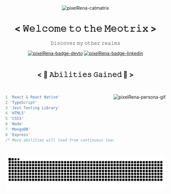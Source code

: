 <div align="center">
  <img alt="pixelRena-catmatrix" src="https://media.giphy.com/media/wwg1suUiTbCY8H8vIA/giphy-downsized-large.gif" width="200"/>
  <h1>< 𝚆𝚎𝚕𝚌𝚘𝚖𝚎 𝚝𝚘 𝚝𝚑𝚎 𝙼𝚎𝚘𝚝𝚛𝚒𝚡 ></h1>
  <p> 𝙳𝚒𝚜𝚌𝚘𝚟𝚎𝚛 𝚖𝚢 𝚘𝚝𝚑𝚎𝚛 𝚛𝚎𝚊𝚕𝚖𝚜 </p>
  <div>
    <a href="https://dev.to/pixelrena" target="_blank"><img alt="pixelRena-badge-devto" src="https://img.shields.io/badge/dev.to-0A0A0A?style=for-the-badge&logo=dev.to&logoColor=green"/></a>
    <a href="https://www.linkedin.com/in/sdean00/"><img alt="pixelRena-badge-linkedin" src="https://img.shields.io/badge/linkedin-%230077B5.svg?style=for-the-badge&logo=linkedin&logoColor=green"/></a>
  </div>
  <br/>
  <h2>< 🔋 𝙰𝚋𝚒𝚕𝚒𝚝𝚒𝚎𝚜 𝙶𝚊𝚒𝚗𝚎𝚍 🔋 ></h2>
  <br/>
</div>
<div>
  <img align="right" height="190em" alt="pixelRena-persona-gif" src="https://www.hxchector.com/wp-content/uploads/2013/07/p4a_persona_summon.gif">
  
  ```javascript
  1 'React & React Native'
  2 'TypeScript'
  3 'Jest Testing Library'
  4 'HTML5'
  5 'CSS3'
  6 'Node'
  7 'MongoDB'
  8 'Express'
  /* More abilities will load from continuous learning stages... */
  ```

</div>

  ![Snake animation](https://github.com/pixelrena/pixelrena/blob/output/github-contribution-grid-snake.svg)
